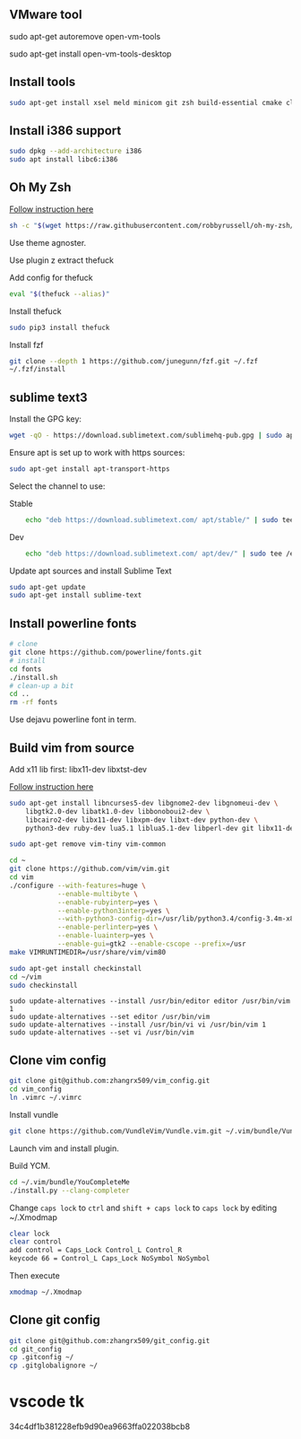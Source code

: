 ## VMware tool

sudo apt-get autoremove open-vm-tools

sudo apt-get install open-vm-tools-desktop

## Install tools

```sh
sudo apt-get install xsel meld minicom git zsh build-essential cmake clang exuberant-ctags cscope silversearcher-ag python-pip python3-pip python-dev tig tmux-next speedcrunch htop
```
## Install i386 support

```sh
sudo dpkg --add-architecture i386
sudo apt install libc6:i386
```

## Oh My Zsh
[Follow instruction here](https://github.com/robbyrussell/oh-my-zsh)

```sh
sh -c "$(wget https://raw.githubusercontent.com/robbyrussell/oh-my-zsh/master/tools/install.sh -O -)"
```

Use theme agnoster.

Use plugin z extract thefuck

Add config for thefuck

```sh
eval "$(thefuck --alias)"
```

Install thefuck

```sh
sudo pip3 install thefuck
```

Install fzf

```sh
git clone --depth 1 https://github.com/junegunn/fzf.git ~/.fzf
~/.fzf/install
```

## sublime text3

Install the GPG key:
```sh
wget -qO - https://download.sublimetext.com/sublimehq-pub.gpg | sudo apt-key add -
```
Ensure apt is set up to work with https sources:
```sh
sudo apt-get install apt-transport-https
```
Select the channel to use:

Stable
```sh
    echo "deb https://download.sublimetext.com/ apt/stable/" | sudo tee /etc/apt/sources.list.d/sublime-text.list
```
Dev
```sh
    echo "deb https://download.sublimetext.com/ apt/dev/" | sudo tee /etc/apt/sources.list.d/sublime-text.list
```
Update apt sources and install Sublime Text
```sh
sudo apt-get update
sudo apt-get install sublime-text
```

## Install powerline fonts

```sh
# clone
git clone https://github.com/powerline/fonts.git
# install
cd fonts
./install.sh
# clean-up a bit
cd ..
rm -rf fonts
```

Use dejavu powerline font in term.

## Build vim from source

Add x11 lib first: libx11-dev libxtst-dev

[Follow instruction here](https://github.com/Valloric/YouCompleteMe/wiki/Building-Vim-from-source)

```sh
sudo apt-get install libncurses5-dev libgnome2-dev libgnomeui-dev \
    libgtk2.0-dev libatk1.0-dev libbonoboui2-dev \
    libcairo2-dev libx11-dev libxpm-dev libxt-dev python-dev \
    python3-dev ruby-dev lua5.1 liblua5.1-dev libperl-dev git libx11-dev libxtst-dev
```

```sh
sudo apt-get remove vim-tiny vim-common
```

```sh
cd ~
git clone https://github.com/vim/vim.git
cd vim
./configure --with-features=huge \
            --enable-multibyte \
            --enable-rubyinterp=yes \
            --enable-python3interp=yes \
            --with-python3-config-dir=/usr/lib/python3.4/config-3.4m-x86_64-linux-gnu \
            --enable-perlinterp=yes \
            --enable-luainterp=yes \
            --enable-gui=gtk2 --enable-cscope --prefix=/usr
make VIMRUNTIMEDIR=/usr/share/vim/vim80
```

```sh
sudo apt-get install checkinstall
cd ~/vim
sudo checkinstall
```

```
sudo update-alternatives --install /usr/bin/editor editor /usr/bin/vim 1
sudo update-alternatives --set editor /usr/bin/vim
sudo update-alternatives --install /usr/bin/vi vi /usr/bin/vim 1
sudo update-alternatives --set vi /usr/bin/vim
```

## Clone vim config

```sh
git clone git@github.com:zhangrx509/vim_config.git
cd vim_config
ln .vimrc ~/.vimrc
```

Install vundle

```sh
git clone https://github.com/VundleVim/Vundle.vim.git ~/.vim/bundle/Vundle.vim
```

Launch vim and install plugin.

Build YCM.

```sh
cd ~/.vim/bundle/YouCompleteMe
./install.py --clang-completer
```

Change ```caps lock``` to ```ctrl``` and ```shift + caps lock``` to ```caps lock``` by editing ~/.Xmodmap

```sh
clear lock
clear control
add control = Caps_Lock Control_L Control_R
keycode 66 = Control_L Caps_Lock NoSymbol NoSymbol
```

Then execute
```sh
xmodmap ~/.Xmodmap
```

## Clone git config

```sh
git clone git@github.com:zhangrx509/git_config.git
cd git_config
cp .gitconfig ~/
cp .gitglobalignore ~/
```
# vscode tk
34c4df1b381228efb9d90ea9663ffa022038bcb8

